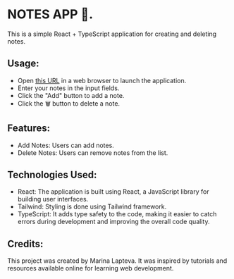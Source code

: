 # NOTES APP 📝.

This is a simple React + TypeScript application for creating and deleting notes. 

## Usage:
- Open [this URL](https://notes-5.netlify.app) in a web browser to launch the application.
- Enter your notes in the input fields.
- Click the "Add" button to add a note.
- Click the 🗑️ button to delete a note.

## Features:
- Add Notes: Users can add notes.
- Delete Notes: Users can remove notes from the list.

## Technologies Used:
- React: The application is built using React, a JavaScript library for building user interfaces.
- Tailwind: Styling is done using Tailwind framework.
- TypeScript: It adds type safety to the code, making it easier to catch errors during development and improving the overall code quality.

## Credits: 

This project was created by Marina Lapteva. It was inspired by tutorials and resources available online for learning web development.
